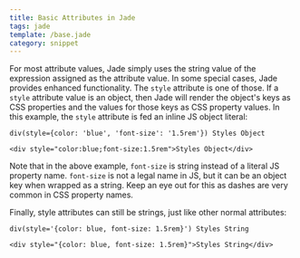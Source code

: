 ```yaml
---
title: Basic Attributes in Jade
tags: jade
template: /base.jade
category: snippet
---
```


For most attribute values, Jade simply uses the string value of the expression assigned as the attribute value. In some special cases, Jade provides enhanced functionality. The `style` attribute is one of those. If a `style` attribute value is an object, then Jade will render the object's keys as CSS properties and the values for those keys as CSS property values. In this example, the `style` attribute is fed an inline JS object literal:

```
div(style={color: 'blue', 'font-size': '1.5rem'}) Styles Object
```

```
<div style="color:blue;font-size:1.5rem">Styles Object</div>
```

Note that in the above example, `font-size` is string instead of a literal JS property name. `font-size` is not a legal name in JS, but it can be an object key when wrapped as a string. Keep an eye out for this as dashes are very common in CSS property names.

Finally, style attributes can still be strings, just like other normal attributes:

```
div(style='{color: blue, font-size: 1.5rem}') Styles String
```

```
<div style="{color: blue, font-size: 1.5rem}">Styles String</div>
```
